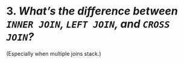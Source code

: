 # 3. *What’s the difference between `INNER JOIN`, `LEFT JOIN`, and `CROSS JOIN`?*
   

(Especially when multiple joins stack.)
